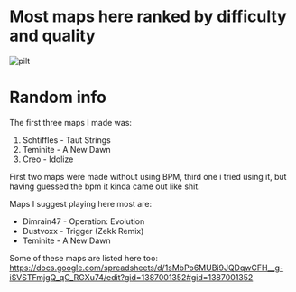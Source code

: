 # Most maps here ranked by difficulty and quality
![pilt](https://github.com/user-attachments/assets/aefdd7b8-e996-4b40-9907-010444f105cf)

# Random info
The first three maps I made was:
1. Schtiffles - Taut Strings
2. Teminite - A New Dawn
3. Creo - Idolize

First two maps were made without using BPM, third one i tried using it, but having guessed the bpm it kinda came out like shit.

Maps I suggest playing here most are:
- Dimrain47 - Operation: Evolution
- Dustvoxx - Trigger (Zekk Remix)
- Teminite - A New Dawn

Some of these maps are listed here too: https://docs.google.com/spreadsheets/d/1sMbPo6MUBi9JQDqwCFH__g-iSVSTFmjgQ_qC_RGXu74/edit?gid=1387001352#gid=1387001352
